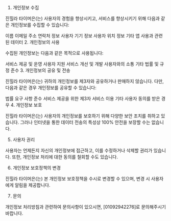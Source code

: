 1. 개인정보 수집

진힐라 타이머은(는) 사용자의 경험을 향상시키고, 서비스를 향상시키기 위해 다음과 같은 개인정보를 수집할 수 있습니다:

이름
이메일 주소
연락처 정보
사용자 기기 정보
사용자 위치 정보
기타 앱 사용과 관련된 데이터
2. 개인정보의 사용

수집된 개인정보는 다음과 같은 목적으로 사용됩니다:

서비스 제공 및 운영
사용자 지원
서비스 개선 및 개발
사용자와의 소통
기타 법률 및 규정 준수
3. 개인정보의 공유 및 전송

진힐라 타이머은(는) 귀하의 개인정보를 제3자와 공유하거나 판매하지 않습니다. 다만, 다음과 같은 경우 개인정보를 공유할 수 있습니다:

법률 요구 사항 준수
서비스 제공을 위한 제3자 서비스 이용
기타 사용자 동의를 받은 경우
4. 개인정보 보호

진힐라 타이머은(는) 사용자의 개인정보를 보호하기 위해 다양한 보안 조치를 취하고 있습니다. 그러나 인터넷을 통한 데이터 전송의 특성상 100% 안전을 보장할 수는 없습니다.

5. 사용자 권리

사용자는 언제든지 자신의 개인정보에 접근하고, 이를 수정하거나 삭제할 권리가 있습니다. 또한, 개인정보 처리에 대한 동의를 철회할 수도 있습니다.

6. 개인정보 보호정책의 변경

진힐라 타이머은(는) 본 개인정보 보호정책을 수시로 변경할 수 있으며, 변경 시 사용자에게 알림을 제공합니다.

7. 문의

개인정보 처리방침과 관련하여 문의사항이 있으시면, [01092942276]로 문의해주시기 바랍니다.
